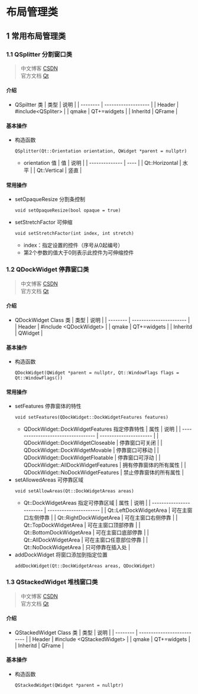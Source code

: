 <link rel=stylesheet href=style.css>

<h1> 布局管理类 </h1>
<h2> 1 常用布局管理类 </h2>

<h3> 1.1 QSplitter 分割窗口类 </h3>

> 中文博客 <a href=https://blog.csdn.net/Q1302182594/article/details/45293027> CSDN </a>  
> 官方文档 <a href=https://doc.qt.io/qt-5/qsplitter.html> Qt </a> 


<h4> 介绍 </h4>

  - QSpiltter 类
    | 类型     | 说明                |
    | -------- | ------------------- |
    | Header   | #include\<QSpliter> |
    | qmake    | QT+=widgets         |
    | Inheritd | QFrame              |

<h4> 基本操作 </h4>

  - 构造函数
    ```Qt
    QSplitter(Qt::Orientation orientation, QWidget *parent = nullptr)
    ```
    - orientation 值
      | 值             | 说明 |
      | -------------- | ---- |
      | Qt::Horizontal | 水平 |
      | Qt::Vertical   | 竖直 |

<h4> 常用操作 </h4>

  - setOpaqueResize 分割条控制
    ```Qt
    void setOpaqueResize(bool opaque = true)
    ```
  - setStretchFactor 可伸缩
    ```Qt
    void setStretchFactor(int index, int stretch)
    ```
    - index：指定设置的控件（序号从0起编号）
    - 第2个参数的值大于0则表示此控件为可伸缩控件



<h3> 1.2 QDockWidget 停靠窗口类 </h3>

> 中文博客 <a href=https://blog.csdn.net/chenlong12580/article/details/9051847> CSDN </a>  
> 官方文档 <a href=https://doc.qt.io/qt-5/qdockwidget.html> Qt </a> 

<h4> 介绍 </h4>

  - QDockWidget Class 类
    | 类型     | 说明                    |
    | -------- | ----------------------- |
    | Header   | #include \<QDockWidget> |
    | qmake    | QT+=widgets             |
    | Inheritd | QWidget                 |

<h4> 基本操作 </h4>

  - 构造函数
    ```Qt
    QDockWidget(QWidget *parent = nullptr, Qt::WindowFlags flags = Qt::WindowFlags())
    ```

<h4> 常用操作 </h4>

  - setFeatures 停靠窗体的特性
    ```Qt
    void setFeatures(QDockWidget::DockWidgetFeatures features)
    ```
    - QDockWidget::DockWidgetFeatures 指定停靠特性
      | 属性                               | 说明                   |
      | ---------------------------------- | ---------------------- |
      | QDockWidget::DockWidgetCloseable   | 停靠窗口可关闭         |
      | QDockWidget::DockWidgetMovable     | 停靠窗口可移动         |
      | QDockWidget::DockWidgetFloatable   | 停靠窗口可浮动         |
      | QDockWidget::AllDockWidgetFeatures | 拥有停靠窗体的所有属性 |
      | QDockWidget::NoDockWidgetFeatures  | 禁止停靠窗体的所有属性 |
  - setAllowedAreas 可停靠区域
    ```Qt
    void setAllowAreas(Qt::DockWidgetAreas areas)
    ```
    - Qt::DockWidgetAreas 指定可停靠区域
      | 属性                     | 说明                   |
      | ------------------------ | ---------------------- |
      | Qt::LeftDockWidgetArea   | 可在主窗口左侧停靠     |
      | Qt::RightDockWidgetArea  | 可在主窗口右侧停靠     |
      | Qt::TopDockWidgetArea    | 可在主窗口顶部停靠     |
      | Qt::BottomDockWidgetArea | 可在主窗口底部停靠     |
      | Qt::AllDockWidgetArea    | 可在主窗口任意部位停靠 |
      | Qt::NoDockWidgetArea     | 只可停靠在插入处       |
  - addDockWidget 将窗口添加到指定位置
    ```Qt
    addDockWidget(Qt::DockWidgetAreas areas, QDockWidget)
    ```



<h3> 1.3 QStackedWidget 堆栈窗口类 </h3>

> 中文博客 <a href=https://blog.csdn.net/chenlong12580/article/details/9051847> CSDN </a>  
> 官方文档 <a href=https://blog.csdn.net/trailbrazer/article/details/54344590> Qt </a> 

<h4> 介绍 </h4>

  - QStackedWidget Class 类
    | 类型     | 说明                       |
    | -------- | -------------------------- |
    | Header   | #include \<QStackedWidget> |
    | qmake    | QT+=widgets                |
    | Inheritd | QFrame                     |

<h4> 基本操作 </h4>

  - 构造函数
    ```Qt
    QStackedWidget(QWidget *parent = nullptr)
    ```
